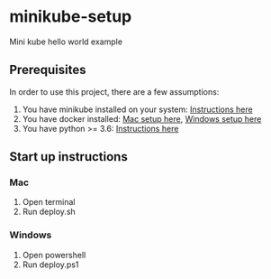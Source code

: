 # minikube-setup
Mini kube hello world example

## Prerequisites
In order to use this project, there are a few assumptions:
1. You have minikube installed on your system: [Instructions here](https://kubernetes.io/docs/tasks/tools/install-minikube/)
2. You have docker installed: [Mac setup here](https://docs.docker.com/docker-for-mac/), [Windows setup here](https://docs.docker.com/docker-for-windows/)
3. You have python >= 3.6: [Instructions here](https://www.python.org/downloads/release/python-381/)

## Start up instructions
### Mac
1. Open terminal
2. Run deploy.sh

### Windows
1. Open powershell
2. Run deploy.ps1
